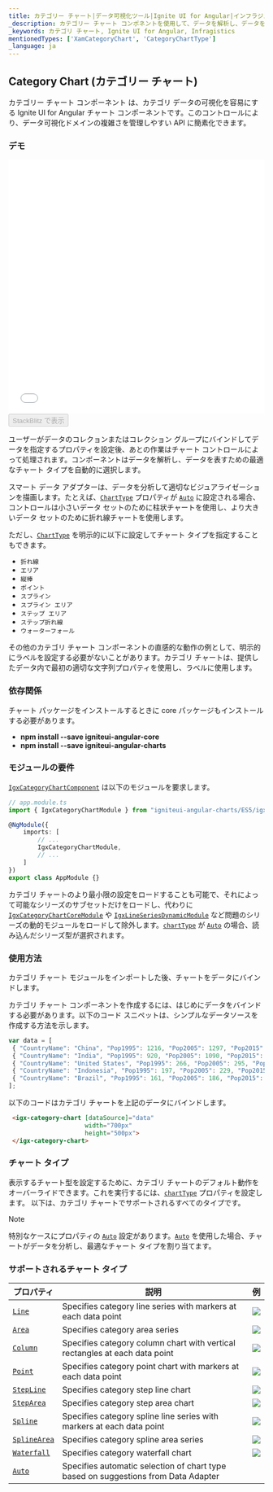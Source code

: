 ```yaml
---
title: カテゴリー チャート|データ可視化ツール|Ignite UI for Angular|インフラジスティックス
_description: カテゴリー チャート コンポネントを使用して、データを解析し、データを表すための最適なチャート タイプを自動的に選択します。視覚化のチャート タイプについて説明します。
_keywords: カテゴリ チャート, Ignite UI for Angular, Infragistics
mentionedTypes: ['XamCategoryChart', 'CategoryChartType']
_language: ja
---
```


## Category Chart (カテゴリー チャート)

カテゴリー チャート コンポーネント は、カテゴリ データの可視化を容易にする Ignite UI for Angular チャート コンポーネントです。このコントロールにより、データ可視化ドメインの複雑さを管理しやすい API に簡素化できます。

### デモ

<div class="sample-container loading" style="height: 500px">
    <iframe id="category-chart-overview-iframe" src='{environment:dvDemosBaseUrl}/charts/category-chart-overview' width="100%" height="100%" seamless frameBorder="0" onload="onXPlatSampleIframeContentLoaded(this);"></iframe>
</div>

<div>
    <button data-localize="stackblitz" disabled class="stackblitz-btn"   data-iframe-id="category-chart-overview-iframe" data-demos-base-url="{environment:dvDemosBaseUrl}">StackBlitz で表示
    </button>
</div>

<div class="divider--half"></div>

 ユーザーがデータのコレクョンまたはコレクション グループにバインドしてデータを指定するプロパティを設定後、あとの作業はチャート コントロールによって処理されます。コンポーネントはデータを解析し、データを表すための最適なチャート タイプを自動的に選択します。

スマート データ アダプターは、データを分析して適切なビジュアライゼーションを描画します。たとえば、[`ChartType`](/products/ignite-ui-angular/api/docs/typescript/latest/enums/charttype.html) プロパティが [`Auto`](/products/ignite-ui-angular/api/docs/typescript/latest/enums/categorycharttype.html#auto) に設定される場合、コントロールは小さいデータ セットのために柱状チャートを使用し、より大きいデータ セットのために折れ線チャートを使用します。

ただし、[`ChartType`](/products/ignite-ui-angular/api/docs/typescript/latest/enums/charttype.html) を明示的に以下に設定してチャート タイプを指定することもできます。

-   `折れ線`
-   `エリア`
-   `縦棒`
-   `ポイント`
-   `スプライン`
-   `スプライン エリア`
-   `ステップ エリア`
-   `ステップ折れ線`
-   `ウォーターフォール`

その他のカテゴリ チャート コンポーネントの直感的な動作の例として、明示的にラベルを設定する必要がないことがあります。カテゴリ チャートは、提供したデータ内で最初の適切な文字列プロパティを使用し、ラベルに使用します。

### 依存関係

チャート パッケージをインストールするときに core パッケージもインストールする必要があります。

-   **npm install --save igniteui-angular-core**
-   **npm install --save igniteui-angular-charts**

### モジュールの要件

[`IgxCategoryChartComponent`](/products/ignite-ui-angular/api/docs/typescript/latest/classes/igxcategorychartcomponent.html) は以下のモジュールを要求します。

```ts
// app.module.ts
import { IgxCategoryChartModule } from "igniteui-angular-charts/ES5/igx-category-chart-module";

@NgModule({
    imports: [
        // ...
        IgxCategoryChartModule,
        // ...
    ]
})
export class AppModule {}
```

カテゴリ チャートのより最小限の設定をロードすることも可能で、それによって可能なシリーズのサブセットだけをロードし、代わりに [`IgxCategoryChartCoreModule`](/products/ignite-ui-angular/api/docs/typescript/latest/classes/igxcategorychartcoremodule.html) や [`IgxLineSeriesDynamicModule`](/products/ignite-ui-angular/api/docs/typescript/latest/classes/igxlineseriesdynamicmodule.html) など問題のシリーズの動的モジュールをロードして除外します。[`chartType`](/products/ignite-ui-angular/api/docs/typescript/latest/classes/igxcategorychartcomponent.html#charttype) が [`Auto`](/products/ignite-ui-angular/api/docs/typescript/latest/enums/categorycharttype.html#auto) の場合、読み込んだシリーズ型が選択されます。

<div class="divider--half"></div>

### 使用方法

カテゴリ チャート モジュールをインポートした後、チャートをデータにバインドします。

カテゴリ チャート コンポーネントを作成するには、はじめにデータをバインドする必要があります。以下のコード スニペットは、シンプルなデータソースを作成する方法を示します。

```ts
var data = [
 { "CountryName": "China", "Pop1995": 1216, "Pop2005": 1297, "Pop2015": 1361, "Pop2025": 1394 },
 { "CountryName": "India", "Pop1995": 920, "Pop2005": 1090, "Pop2015": 1251, "Pop2025": 1396 },
 { "CountryName": "United States", "Pop1995": 266, "Pop2005": 295, "Pop2015": 322, "Pop2025": 351 },
 { "CountryName": "Indonesia", "Pop1995": 197, "Pop2005": 229, "Pop2015": 256, "Pop2025": 277 },
 { "CountryName": "Brazil", "Pop1995": 161, "Pop2005": 186, "Pop2015": 204, "Pop2025": 218 }
];
```

以下のコードはカテゴリ チャートを上記のデータにバインドします。

```html
 <igx-category-chart [dataSource]="data"
                     width="700px"
                     height="500px">
 </igx-category-chart>
```

<div class="divider--half"></div>

### チャート タイプ

表示するチャート型を設定するために、カテゴリ チャートのデフォルト動作をオーバーライドできます。これを実行するには、[`chartType`](/products/ignite-ui-angular/api/docs/typescript/latest/classes/igxcategorychartcomponent.html#charttype) プロパティを設定します。
以下は、カテゴリ チャートでサポートされるすべてのタイプです。

> [!NOTE]
> 特別なケースにプロパティの [`Auto`](/products/ignite-ui-angular/api/docs/typescript/latest/enums/categorycharttype.html#auto) 設定があります。[`Auto`](/products/ignite-ui-angular/api/docs/typescript/latest/enums/categorycharttype.html#auto) を使用した場合、チャートがデータを分析し、最適なチャート タイプを割り当てます。

### サポートされるチャート タイプ

| プロパティ                                                                                                          | 説明                                                                                 | 例                                            |
| -------------------------------------------------------------------------------------------------------------- | ---------------------------------------------------------------------------------- | -------------------------------------------- |
| [`Line`](/products/ignite-ui-angular/api/docs/typescript/latest/enums/categorycharttype.html#line)             | Specifies category line series with markers at each data point                     | ![](../images/category_chart_line.png)       |
| [`Area`](/products/ignite-ui-angular/api/docs/typescript/latest/enums/categorycharttype.html#area)             | Specifies category area series                                                     | ![](../images/category_chart_area.png)       |
| [`Column`](/products/ignite-ui-angular/api/docs/typescript/latest/enums/categorycharttype.html#column)         | Specifies category column chart with vertical rectangles at each data point        | ![](../images/category_chart_column.png)     |
| [`Point`](/products/ignite-ui-angular/api/docs/typescript/latest/enums/categorycharttype.html#point)           | Specifies category point chart with markers at each data point                     | ![](../images/category_chart_point.png)      |
| [`StepLine`](/products/ignite-ui-angular/api/docs/typescript/latest/enums/categorycharttype.html#stepline)     | Specifies category step line chart                                                 | ![](../images/category_chart_stepline.png)   |
| [`StepArea`](/products/ignite-ui-angular/api/docs/typescript/latest/enums/categorycharttype.html#steparea)     | Specifies category step area chart                                                 | ![](../images/category_chart_steparea.png)   |
| [`Spline`](/products/ignite-ui-angular/api/docs/typescript/latest/enums/categorycharttype.html#spline)         | Specifies category spline line series with markers at each data point              | ![](../images/category_chart_spline.png)     |
| [`SplineArea`](/products/ignite-ui-angular/api/docs/typescript/latest/enums/categorycharttype.html#splinearea) | Specifies category spline area series                                              | ![](../images/category_chart_splinearea.png) |
| [`Waterfall`](/products/ignite-ui-angular/api/docs/typescript/latest/enums/categorycharttype.html#waterfall)   | Specifies category waterfall chart                                                 | ![](../images/category_chart_waterfall.png)  |
| [`Auto`](/products/ignite-ui-angular/api/docs/typescript/latest/enums/categorycharttype.html#auto)             | Specifies automatic selection of chart type based on suggestions from Data Adapter |                                              |
